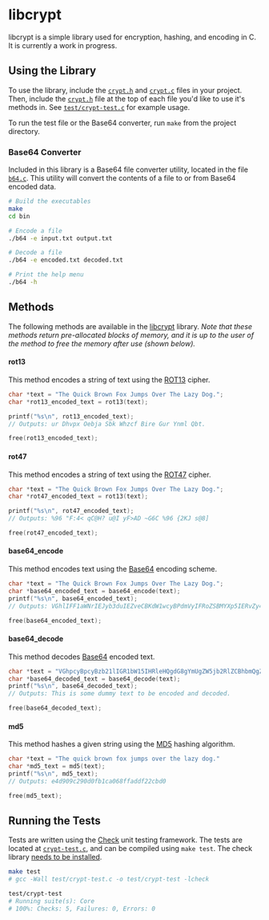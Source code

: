 # libcrypt

libcrypt is a simple library used for encryption, hashing, and encoding in C. It is currently a work in progress.

## Using the Library

To use the library, include the [`crypt.h`](https://github.com/caseyscarborough/libcrypt/blob/master/src/crypt.h) and [`crypt.c`](https://github.com/caseyscarborough/libcrypt/blob/master/src/crypt.c) files in your project. Then, include the [`crypt.h`](https://github.com/caseyscarborough/libcrypt/blob/master/src/crypt.h) file at the top of each file you'd like to use it's methods in. See [`test/crypt-test.c`](https://github.com/caseyscarborough/libcrypt/blob/master/test/crypt-test.c) for example usage.

To run the test file or the Base64 converter, run `make` from the project directory.

### Base64 Converter

Included in this library is a Base64 file converter utility, located in the file [`b64.c`](https://github.com/caseyscarborough/libcrypt/blob/master/utils/b64.c). This utility will convert the contents of a file to or from Base64 encoded data.

```bash
# Build the executables
make
cd bin

# Encode a file
./b64 -e input.txt output.txt

# Decode a file
./b64 -e encoded.txt decoded.txt

# Print the help menu
./b64 -h
```

## Methods

The following methods are available in the [libcrypt](https://github.com/caseyscarborough/libcrypt) library. _Note that these methods return pre-allocated blocks of memory, and it is up to the user of the method to free the memory after use (shown below)._

#### rot13

This method encodes a string of text using the [ROT13](http://en.wikipedia.org/wiki/ROT13) cipher.

```c
char *text = "The Quick Brown Fox Jumps Over The Lazy Dog.";
char *rot13_encoded_text = rot13(text);

printf("%s\n", rot13_encoded_text);
// Outputs: ur Dhvpx Oebja Sbk Whzcf Bire Gur Ynml Qbt.

free(rot13_encoded_text);
```

#### rot47

This method encodes a string of text using the [ROT47](http://en.wikipedia.org/wiki/ROT47#Variants) cipher.

```c
char *text = "The Quick Brown Fox Jumps Over The Lazy Dog.";
char *rot47_encoded_text = rot13(text);

printf("%s\n", rot47_encoded_text);
// Outputs: %96 "F:4< qC@H? u@I yF>AD ~G6C %96 {2KJ s@8]

free(rot47_encoded_text);
```

#### base64_encode

This method encodes text using the [Base64](http://en.wikipedia.org/wiki/Base64) encoding scheme.

```c
char *text = "The Quick Brown Fox Jumps Over The Lazy Dog.";
char *base64_encoded_text = base64_encode(text);
printf("%s\n", base64_encoded_text);
// Outputs: VGhlIFF1aWNrIEJyb3duIEZveCBKdW1wcyBPdmVyIFRoZSBMYXp5IERvZy4=

free(base64_encoded_text);
```

#### base64_decode

This method decodes [Base64](http://en.wikipedia.org/wiki/Base64) encoded text.

```c
char *text = "VGhpcyBpcyBzb21lIGR1bW15IHRleHQgdG8gYmUgZW5jb2RlZCBhbmQgZGVjb2RlZC4=";
char *base64_decoded_text = base64_decode(text);
printf("%s\n", base64_decoded_text);
// Outputs: This is some dummy text to be encoded and decoded.

free(base64_decoded_text);
```

#### md5

This method hashes a given string using the [MD5](http://en.wikipedia.org/wiki/MD5) hashing algorithm.

```c
char *text = "The quick brown fox jumps over the lazy dog."
char *md5_text = md5(text);
printf("%s\n", md5_text);
// Outputs: e4d909c290d0fb1ca068ffaddf22cbd0

free(md5_text);
```
## Running the Tests

Tests are written using the [Check](http://check.sourceforge.net/) unit testing framework. The tests are located at [`crypt-test.c`](https://github.com/caseyscarborough/libcrypt/blob/master/test/crypt-test.c), and can be compiled using `make test`. The check library [needs to be installed](http://check.sourceforge.net/web/install.html).

```bash
make test
# gcc -Wall test/crypt-test.c -o test/crypt-test -lcheck

test/crypt-test
# Running suite(s): Core
# 100%: Checks: 5, Failures: 0, Errors: 0
```
